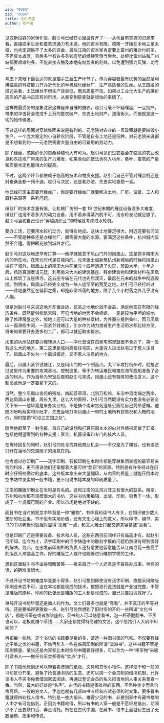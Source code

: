 ```yaml
---
aid: "0005"
zid: "0084"
title: 文化书店
author: 吹牛者
---
```


见过新投靠的家佣仆役，赵引弓已经在心里盘算开了——从他目前掌握的资源来看，直接插手生丝和蚕茧流通力有未逮。他的资本有限，德隆一开始在本地立足未稳，也肯定调集不了太多的资金，最后江南的资本家肯定要比雷州的难对付的多，不但资本雄厚，背后多半有许多有钱有势的缙绅官僚当后台。处境比雷州站和广州站都要艰难的多，不能直接去触及本地有权势者的利益，以免遭到强力反弹，功亏一篑。

考虑下来眼下最合适的就是插手生丝生产环节了。作为穿越者最有优势的当然是利用临高的科技能力开办近代化的半机械化缫丝厂，生产高质量的生丝。从王四娘的描述来看，土法缫丝不但生产效率低，而且质量不佳。如果以工业化大生产的廉价高质的产品冲击现有的市场。从量变到质变就是很快的事情了。

这样做最受伤的是象沈家这样自养自缫的蚕农，赵引弓毫不怀疑缫丝厂一旦投产，带来的冲击将会使成千上万的蚕农破产，失去土地财产，流落街头。而他就是这一切的始作俑者。

不过这样的局面对穿越集团来说是有利的。元老院对农业的一贯政策就是要摧毁小生产，一个庞大稳定的小自耕农阶层，不管是自有土地还是佃种，对元老院来说都是不想看到的——元老院需要大量自由的可雇用的劳动力。

除了缫丝，搞集约化的蚕桑种植也大有可为。赵引弓见识过农委会在临高的农业改良和农技推广带来的生产力爆发，如果类似的做法也引入杭州，桑叶、蚕茧的产量和质量肯定也能得大的提高。

不过，这两个环节都依赖于临高的技术和物资支援。赵引弓自己不管对缫丝机还是对蚕桑全都一窍不通。赵引弓决定，还是老办法，先去实地查勘一番。

他已经打定主意要开缫丝厂，但是要开缫丝厂就要解决土地、厂房、设备、工人和原料来源等一系列问题。

缫丝厂的技术含量有限，让机械厂仿制一套 19 世纪末期的缫丝设备没多大难度，缫丝厂也用不着多大的动力设备，用不着非得蒸汽机不可，用水轮发动就足够了。赵引弓当初自己设计“穿越纺织业”的时候就考虑过水轮机。

要办工场，还要用水轮机动力，就得有地皮。这块土地要足够大，附近还要有河流——不管是种桑还是办缫丝厂，都需要大量的水源。要满足这些条件，杭州城内显然不合适。得把眼光放到城外才行。

赵引弓对这块地皮早有打算——他早就属意于凤山门外的凤凰山。这是原本南宋大内的所在地，在宋元时代是在城内的。元末张士诚新筑杭州新城垣的时候将凤凰山拦在了城外。凤凰山上的南宋大内在至元十四年遭遇了火灾，焚毁大半。十年之后，杨琏真珈奏请元廷，利用南宋大内的建筑基座、残余建筑物和建筑材料在凤凰山上修筑了五座佛寺。这五座寺庙在元代也先后湮灭，最后在元末的战争中彻底毁损。到明末，凤凰山已经完全成为一块人迹罕至的荒芜之地。赵引弓已经打听过——此地虽然近在城郭之旁，却是非常冷落的地方，除了几个小村落之外几乎没有人烟。

但是对赵引弓来说这地方却很合适，荒芜之地地价就不会高，满足他现在有限的经济条件，既然能够修筑宫殿，可见当地的地势不会崎岖，一定是较为平坦的坡地。除了修建房屋之外，坡地上还可以大量的种植桑树，为养蚕业提供桑叶。而且凤凰山一面濒临中河，一面紧邻钱塘江，引水作为动力或者生产生活用水都比较方便。将来如果要开办更多的工厂，都可以就近取水排水。

未来的杭州站还要办理转运人口——净化营设在自家宅邸里就很不合适了，第一没有这么大的地方，第二这里是城内高级住宅区，大量穷人进出赵宅过于惹人注目了。凤凰山不失为一个离城很近，又不惹人注意的地方。

最后，凤凰山紧邻钱塘江，又是凤山门的一个制高点。太平军攻打杭州时，就抢占过这里作为重要的攻城基地。控制这里，等于为转运难民和接应海军舰船准备了合适的码头。作为自命为宋室后裔的赵引弓来说，凤凰山还有特殊的政治含义。这个制高点他是一定要拿下来的。

当然，整个凤凰山宫苑的残址，南起苕帚湾，北到万松岭，东沿中河南端之西岸，西达凤凰山东麓，周长九里。这么大的面积，赵引弓当然既没有实力也没有必要全买下来——他毕竟是来办实业的，不是搞个南宋宫苑遗址公园给自己凭吊感慨。他随即吩咐蔡实和孙旺才，先去当地打听凤凰山一带的土地所有权情况和大概的地价，同时踏勘“可设立庄园之处”。

随后他起草了一封电报，将自己的设想和打算原原本本的向对外情报局做了汇报。包括他期望得到的各种支援：资金、机器设备和专门的技术人员。

在等待回复的同时，赵引弓四处寻找其他商业机会——不仅是为了赚钱，也有设法打开在当地的交游圈子的用意在内。

他考虑过办印刷厂——活字印刷、石板印刷在本时空都是穿越集团掌握的最容易来钱的科技，更不用说他们还掌握着大量可供“剽窃”的资源。特别是有许多经过在旧时空仔细校勘过的底本，这些版本拿出来大量翻印，从内容的质量上就能压倒本时空书坊中发卖的一般书籍，更不用说书籍本身的印刷质量了。

江南的雕版印刷业在当时是有名的。这和江南的文风兴旺又有很大的联系。南京、苏州和杭州都有规模很大的书坊，这些书坊集编辑、出版、印刷、销售于一体。形成了一个规模可观的产业。所以市场是绝对不缺的。

而且书在当时的观念中毕竟是一种“雅物”，书毕竟和读书人有关，在知识被少数人垄断的社会里，书不但有实用价值，还有文化心理上的意义，所以印书、编书、卖书的书坊老板也就相对显得“高雅”一点，和文人雅士打起交道来容易被“高看”。

但是印刷厂还是需要设备、技术和人员。这些东西目前同样只有临高才有。就赵引弓所知，迄今为止，活字印刷中的活字铸造中的雕刻字模的问题仍然没有得到很好的解决。为此，在出发前印刷所的负责人还特意要他留意能否从江南寻觅一些高手刻版匠人来临高工作。好的雕版工人或许也能够进行雕刻字模的工作。

想到这里赵引弓不由得暗暗苦笑——看来自己一个人还真是不容易办成事。单穿的话，的确难度很大。

不过开设书坊的难度毕竟要小得多，赵引弓想到即使没有活字印刷，直接采用雕版印刷业未尝不可，这在本地都是现成的技术，按照现代说法就是产业链完整，不管是雕版的原料、印刷的纸张还是雕版的工人都是现成的，自己只要投资就好了。

单纯开设书坊毕竟还是商人的作为。文士们最多也就是“高看”，并不真正的平等对待。还是要搞得更雅致一点。赵引弓忽然想到了旧时空的开的一些所谓“文化书店”，都是带茶座或者咖啡座的，买书的人可以随意看书，泡一杯茶翻翻书，不买也可以，老板就赚个茶钱……大家还都觉得特高雅特文艺。这个思路引入大明不知如何？

再拓展一些想，这个书坊的书籍要尽量的多，营造一种图书馆的气氛。不仅要有经史子集之类的书籍，不妨再引入一些在临高印刷的所谓“澳洲书”。这些书籍不管是印刷质量、纸张还是内容都比本时空的书籍要好得多，可以作为一种“稀罕物”来吸引读书人——做任何买卖都得有“卖点”才行。

除了书籍他想到还可以带着卖澳洲的纸张、文具和其他小物件。这样便于和一般的书坊区分开来，避免了抢普通书坊的生意。还可以搞一个会员制的借书机制，允许读书人不买书免费借回家去阅读。再通过登记会员的名义把当地的人事关系普查一番。当然，最大的好处是“名声”。古代的书籍是很难得的东西，不但种类少而且价格高昂，一般的穷文人，手边也就有几部四书五经和应试必须的时文集，要多看书籍就得四处找人借书，特别是一些大部头、难得少见的书，非要到家中有藏书楼的人中才有可能借到。正因为书籍难得，所以有书的人家一般是不愿轻易借出，期间少不了还要烦口舌、奔走请托。所在在古代中国，在藏书、借书上面就衍生出了无数话题、故事和传说。
